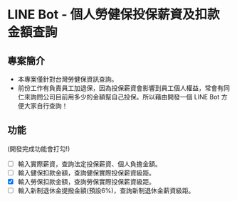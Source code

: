 # LINE Bot - 個人勞健保投保薪資及扣款金額查詢  

## 專案簡介  
* 本專案僅針對台灣勞健保資訊查詢。  
* 前份工作有負責員工加退保，因為投保薪資會影響到員工個人權益，常會有同仁來詢問公司目前用多少的金額幫自己投保。所以藉由開發一個 LINE Bot 方便大家自行查詢！  

## 功能  
(開發完成功能會打勾!)
* [ ] 輸入實際薪資，查詢法定投保薪資、個人負擔金額。  
* [ ] 輸入健保扣款金額，查詢健保實際投保薪資級距。  
* [x] 輸入勞保扣款金額，查詢勞保實際投保薪資級距。  
* [ ] 輸入新制退休金提撥金額(預設6%)，查詢新制退休金薪資級距。  
